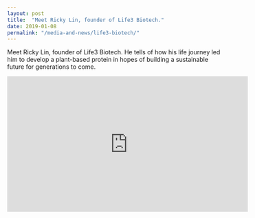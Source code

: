 ```yaml
---
layout: post
title:  "Meet Ricky Lin, founder of Life3 Biotech."
date: 2019-01-08
permalink: "/media-and-news/life3-biotech/"
---
```


Meet Ricky Lin, founder of Life3 Biotech. He tells of how his life journey led him to develop a plant-based protein in hopes of building a sustainable future for generations to come.

<div class="bp-youtube">
      <iframe width="560" height="315" src="https://www.youtube.com/embed/C6pH4eqO5eY" frameborder="0" allow="autoplay; encrypted-media" allowfullscreen></iframe>
</div>
